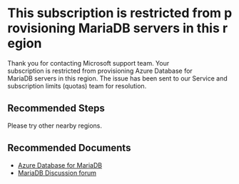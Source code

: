 <properties
	pageTitle="Subscription is Offer Restricted"
	description="This subscription is restricted from provisioning MariaDB servers in this region"
	infoBubbleText="Your subscription is restricted from provisioning MariaDB server in this region. See details on the right"
	service="microsoft.dbformariadb"
	resource="dbformariadb"
	authors="Xin-Cheng"
	ms.author="chengxin"
	displayOrder="100"
	articleId="dbformariadb-asc-operation-offerrestricted"
	diagnosticScenario="OrcasMariaDBOperationFailure"
	selfHelpType="rca"
	supportTopicIds="32640111, 32640121, 32640134, 32640137, 32640151, 32640159"
	resourceTags="windows, linux"
	productPesIds="16617"
	cloudEnvironments="public"
/>

# This subscription is restricted from provisioning MariaDB servers in this region

<!--issueDescription-->
Thank you for contacting Microsoft support team. Your subscription is restricted from provisioning Azure Database for MariaDB servers in this region. The issue has been sent to our Service and subscription limits (quotas) team for resolution.
<!--/issueDescription-->

## **Recommended Steps**

Please try other nearby regions.

## **Recommended Documents**
* [Azure Database for MariaDB](https://azure.microsoft.com/services/mariadb/)
* [MariaDB Discussion forum](https://social.msdn.microsoft.com/Forums/en-us/home?forum=AzureDatabaseforMariaDB)